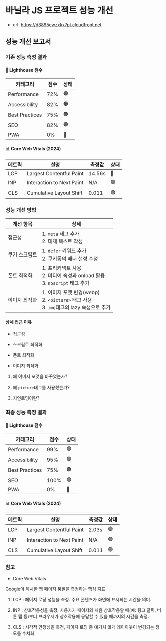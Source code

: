# 바닐라 JS 프로젝트 성능 개선

-   url: https://d3895ewzxkx7pt.cloudfront.net

## 성능 개선 보고서

### 기존 성능 측정 결과

#### 🎯 Lighthouse 점수

| 카테고리       | 점수 | 상태 |
| -------------- | ---- | ---- |
| Performance    | 72%  | 🟠   |
| Accessibility  | 82%  | 🟠   |
| Best Practices | 75%  | 🟠   |
| SEO            | 82%  | 🟠   |
| PWA            | 0%   | 🔴   |

#### 📊 Core Web Vitals (2024)

| 메트릭 | 설명                      | 측정값 | 상태 |
| ------ | ------------------------- | ------ | ---- |
| LCP    | Largest Contentful Paint  | 14.56s | 🔴   |
| INP    | Interaction to Next Paint | N/A    | 🟢   |
| CLS    | Cumulative Layout Shift   | 0.011  | 🟢   |

### 성능 개선 방법

| 개선 항목     | 상세                                                                                         |
| ------------- | -------------------------------------------------------------------------------------------- |
| 접근성        | 1. `meta` 태그 추가 <br> 2. 대체 텍스트 작성                                                 |
| 쿠키 스크립트 | 1. `defer` 키워드 추가 <br> 2. 쿠키동의 배너 설정 수정                                       |
| 폰트 최적화   | 1. 프리커넥트 사용 <br> 2. 미디어 속성과 onload 활용 <br> 3. `noscript` 태그 추가            |
| 이미지 최적화 | 1. 이미지 포맷 변경(webp) <br> 2. `<picture>` 태그 사용 <br> 3. `img`태그의 lazy 속성으로 추가 |

#### 상세 접근 이유

- 접근성

- 스크립트 최적화 

- 폰트 최적화 

- 이미지 최적화

1) 왜 이미지 포맷을 바꾸었는가?

2) 왜 `picture`태그를 사용했는가?

3) 지연로딩이란?

### 최종 성능 측정 결과

#### 🎯 Lighthouse 점수

| 카테고리       | 점수 | 상태 |
| -------------- | ---- | ---- |
| Performance    | 99%  | 🟢   |
| Accessibility  | 95%  | 🟢   |
| Best Practices | 75%  | 🟠   |
| SEO            | 100% | 🟢   |
| PWA            | 0%   | 🔴   |

#### 📊 Core Web Vitals (2024)

| 메트릭 | 설명                      | 측정값 | 상태 |
| ------ | ------------------------- | ------ | ---- |
| LCP    | Largest Contentful Paint  | 2.03s  | 🟢   |
| INP    | Interaction to Next Paint | N/A    | 🟢   |
| CLS    | Cumulative Layout Shift   | 0.011  | 🟢   |

### 참고

- Core Web Vitals

Google이 제시한 웹 페이지 품질을 측정하는 핵심 지표

1) LCP : 페이지 로딩 성능을 측정. 주요 콘텐츠가 화면에 표시되는 시간을 의미.

2) INP : 상호작용성을 측정, 사용자가 페이지와 처음 상호작용할 때(예: 링크 클릭, 버튼 탭 등)부터 브라우저가 상호작용에 응답할 수 있을 때까지의 시간을 측정.

3) CLS : 시각적 안정성을 측정, 페이지 로딩 중 예기치 않게 레이아웃이 변경되는 정도를 수치화
